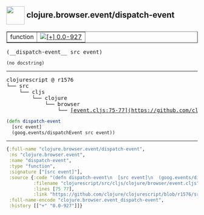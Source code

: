 ## <img width="48px" valign="middle" src="http://i.imgur.com/Hi20huC.png"> clojure.browser.event/dispatch-event

 <table border="1">
<tr>
<td>function</td>
<td><a href="https://github.com/cljsinfo/api-refs/tree/0.0-927"><img valign="middle" alt="[+] 0.0-927" src="https://img.shields.io/badge/+-0.0--927-lightgrey.svg"></a> </td>
</tr>
</table>

 <samp>
(__dispatch-event__ src event)<br>
</samp>

```
(no docstring)
```

---

 <pre>
clojurescript @ r1576
└── src
    └── cljs
        └── clojure
            └── browser
                └── <ins>[event.cljs:75-77](https://github.com/clojure/clojurescript/blob/r1576/src/cljs/clojure/browser/event.cljs#L75-L77)</ins>
</pre>

```clj
(defn dispatch-event
  [src event]
  (goog.events/dispatchEvent src event))
```


---

```clj
{:full-name "clojure.browser.event/dispatch-event",
 :ns "clojure.browser.event",
 :name "dispatch-event",
 :type "function",
 :signature ["[src event]"],
 :source {:code "(defn dispatch-event\n  [src event]\n  (goog.events/dispatchEvent src event))",
          :filename "clojurescript/src/cljs/clojure/browser/event.cljs",
          :lines [75 77],
          :link "https://github.com/clojure/clojurescript/blob/r1576/src/cljs/clojure/browser/event.cljs#L75-L77"},
 :full-name-encode "clojure.browser.event_dispatch-event",
 :history [["+" "0.0-927"]]}

```
